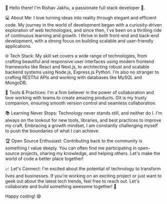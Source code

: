 👋 Hello there! I'm Rishav Jakhu, a passionate full stack developer 🚀.

💻 About Me:
I love turning ideas into reality through elegant and efficient code. My journey in the world of development began with a curiosity-driven exploration of web technologies, and since then, I've been on a thrilling ride of continuous learning and growth. I thrive in both front-end and back-end development, with a strong focus on building scalable and user-friendly applications.

🌐 Tech Stack:
My skill set covers a wide range of technologies, from crafting beautiful and responsive user interfaces using modern frontend frameworks like React and Next.js, to architecting robust and scalable backend systems using Node.js, Express.js Python. I'm also no stranger to crafting RESTful APIs and working with databases like MySQL and MongoDB.

🔧 Tools & Practices:
I'm a firm believer in the power of collaboration and love working with teams to create amazing products. Git is my trusty companion, ensuring smooth version control and seamless collaboration. 

📚 Learning Never Stops:
Technology never stands still, and neither do I. I'm always on the lookout for new tools, libraries, and best practices to improve my craft. Embracing a growth mindset, I am constantly challenging myself to push the boundaries of what I can achieve.

🏆 Open Source Enthusiast:
Contributing back to the community is something I value deeply. You can often find me participating in open-source projects, sharing my knowledge, and helping others. Let's make the world of code a better place together!

📈 Let's Connect:
I'm excited about the potential of technology to transform lives and businesses. If you're working on an exciting project or just want to geek out about the latest tech trends, feel free to reach out. Let's collaborate and build something awesome together! 🤝

Happy coding! 😄
